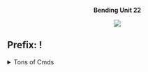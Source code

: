 <p align="center">
<strong>Bending Unit 22</strong>
</p>

<p align="center">
<img src="https://gyazo.com/8cbdc340227eacfa3375294d5944d551.png)" /></a>   
</p>

<h2>Prefix: !</h2>

 
<details>
  <summary>Tons of Cmds</summary>
  <p align="center">
<ul>• Admin</br>
• Moderation</br>
• Economy</br>
• Banking</br>
• Store</br>
• Inventory</br>
• Leveling system</br>
• Miscellaneous</ul>
  </p>
</details>

